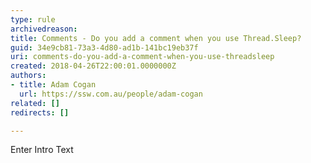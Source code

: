 ```yaml
---
type: rule
archivedreason: 
title: Comments - Do you add a comment when you use Thread.Sleep?
guid: 34e9cb81-73a3-4d80-ad1b-141bc19eb37f
uri: comments-do-you-add-a-comment-when-you-use-threadsleep
created: 2018-04-26T22:00:01.0000000Z
authors:
- title: Adam Cogan
  url: https://ssw.com.au/people/adam-cogan
related: []
redirects: []

---
```



Enter Intro Text
<br><excerpt class='endintro'></excerpt><br>



